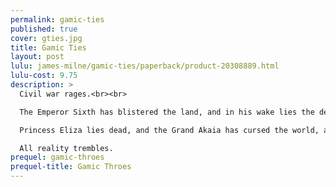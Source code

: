 ```yaml
---
permalink: gamic-ties
published: true
cover: gties.jpg
title: Gamic Ties
layout: post
lulu: james-milne/gamic-ties/paperback/product-20308889.html
lulu-cost: 9.75
description: >
  Civil war rages.<br><br>

  The Emperor Sixth has blistered the land, and in his wake lies the dead.<br><br>

  Princess Eliza lies dead, and the Grand Akaia has cursed the world, and the true heir to the throne, Thorn, lies in a coma, frozen in an impregnable fortress, whilst the Emperor moves against the Twice-Blind University.<br><br>

  All reality trembles.
prequel: gamic-throes
prequel-title: Gamic Throes
---
```

